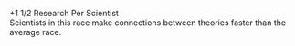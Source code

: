 +1 1/2 Research Per Scientist  
Scientists in this race make connections between theories faster than the average race.